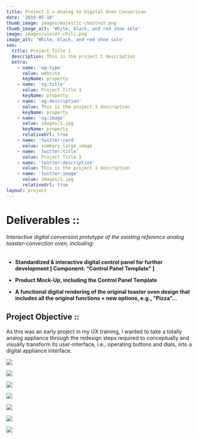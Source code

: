 ```yaml
---
title: Project I > Analog to Digital Oven Conversion
date: '2019-05-10'
thumb_image: images/majestic-chestnut.png
thumb_image_alt: 'White, black, and red shoe sole'
image: images/violet-chili.png
image_alt: 'White, black, and red shoe sole'
seo:
  title: Project Title 1
  description: This is the project 1 description
  extra:
    - name: 'og:type'
      value: website
      keyName: property
    - name: 'og:title'
      value: Project Title 1
      keyName: property
    - name: 'og:description'
      value: This is the project 1 description
      keyName: property
    - name: 'og:image'
      value: images/1.jpg
      keyName: property
      relativeUrl: true
    - name: 'twitter:card'
      value: summary_large_image
    - name: 'twitter:title'
      value: Project Title 1
    - name: 'twitter:description'
      value: This is the project 1 description
    - name: 'twitter:image'
      value: images/1.jpg
      relativeUrl: true
layout: project
---
```

# **Deliverables ::**

###### Interactive digital conversion prototype of the existing reference analog toaster-convection oven, including:

*   **Standardized & interactive digital control panel for further development \[ Component: “Control Panel Template” ]**

*   **Product Mock-Up, including the Control Panel Template**

*   **A functional digital rendering of the original toaster oven design that includes all the original functions + new options, e.g., “Pizza”...**

## **Project Objective ::**

As this was an early project in my UX training, I wanted to take a totally analog appliance through the redesign steps required to conceptually and visually transform its user-interface, i.e., operating buttons and dials, into a digital appliance interface.

![](https://www.dropbox.com/s/9rtub9qj9tq4a68/Project%202B%20-%20Toaster%20Oven%20Redesign.png?raw=1)

![](https://www.dropbox.com/s/zwp1lfs73248t59/Project%202C%20-%20Toaster%20Oven%20Redesign.png?raw=1)

![](https://www.dropbox.com/s/nw6gq51nngfsd2c/P2%20Toaster%20Redesign%20LoFi%20Wireframes.png?raw=1)

![](https://www.dropbox.com/s/fxulr9uhp58uwhw/Screen%20Shot%202021-06-03%20at%2012.39.29%20AM.png?raw=1)

![](https://www.dropbox.com/s/3isc10vz7pilciw/Screen%20Shot%202021-06-03%20at%2012.39.38%20AM.png?raw=1)

![](https://www.dropbox.com/s/3zoud3zprwkhuvw/Screen%20Shot%202021-06-03%20at%2012.39.59%20AM.png?raw=1)

![](/images/Project%201D%20-%20Toaster%20Oven%20Redesign%20copy.png)
